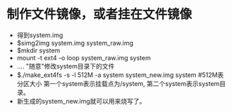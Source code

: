 # 制作文件镜像，或者挂在文件镜像

* 得到system.img
* $simg2img  system.img  system_raw.img
* $mkdir  system
* mount -t ext4 -o loop system_raw.img system
* .... "随意"修改system目录下的文件
* $./make_ext4fs -s -l 512M -a system system_new.img system    #512M表分区大小 第一个system表示挂载点为/system, 第二个system表示system目录。
* 新生成的system_new.img就可以用来烧写了。
